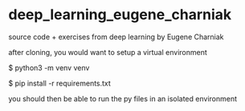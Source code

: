 # deep_learning_eugene_charniak
source code + exercises from deep learning by Eugene Charniak

after cloning, you would want to setup a virtual environment

$ python3 -m venv venv

$ pip install -r requirements.txt

you should then be able to run the py files in an isolated environment

